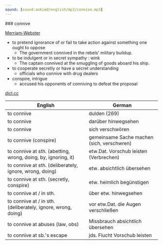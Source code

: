 ```yaml
---
sound: [sound:ankimd/english/mp3/connive.mp3]
---
```


\### connive

[Merriam-Webster](https://www.merriam-webster.com/dictionary/connive)

- to pretend ignorance of or fail to take action against something one ought to oppose
    - The government connived in the rebels' military buildup.
- to be indulgent or in secret sympathy : wink
    - The captain connived at the smuggling of goods aboard his ship.
- to cooperate secretly or have a secret understanding
    - officials who connive with drug dealers
- conspire, intrigue
    - accused his opponents of conniving to defeat the proposal

[dict.cc](https://www.dict.cc/connive)

| English        | German       |
| -------------- | ------------ |
| to connive | dulden (269) |
| to connive | darüber hinwegsehen |
| to connive | sich verschwören |
| to connive (conspire) | gemeinsame Sache machen (sich, verschwren) |
| to connive at sth. (abetting, wrong, doing, by, ignoring, it) | etw.Dat. Vorschub leisten (Verbrechen) |
| to connive at sth. (deliberately, ignore, wrong, doing) | etw. absichtlich übersehen |
| to connive at sth. (secretly, conspire) | etw. heimlich begünstigen |
| to connive at / in sth. | über etw. hinwegsehen |
| to connive at / in sth. (deliberately, ignore, wrong, doing) | vor etw.Dat. die Augen verschließen |
| to connive at abuses (law, obs) | Missbrauch absichtlich übersehen |
| to connive at sb.'s escape | jds. Flucht Vorschub leisten |

